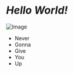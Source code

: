 # *Hello World!*
![Image](https://okonomikitchen.com/wp-content/uploads/2021/11/ramen-pancakes-1-of-1-683x1024.jpg)
* Never
* Gonna
* Give
* You
* Up
